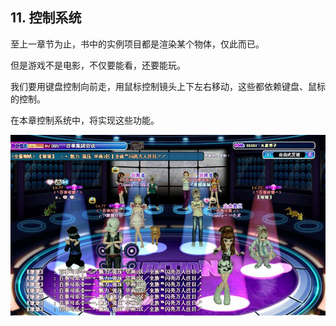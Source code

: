 ﻿## 11. 控制系统

至上一章节为止，书中的实例项目都是渲染某个物体，仅此而已。

但是游戏不是电影，不仅要能看，还要能玩。

我们要用键盘控制向前走，用鼠标控制镜头上下左右移动，这些都依赖键盘、鼠标的控制。

在本章控制系统中，将实现这些功能。

![](../../imgs/control/jingwutuan.jpg)

